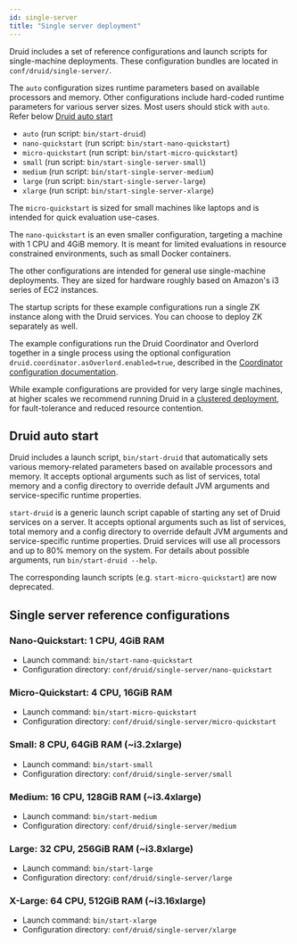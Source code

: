 ```yaml
---
id: single-server
title: "Single server deployment"
---
```


<!--
  ~ Licensed to the Apache Software Foundation (ASF) under one
  ~ or more contributor license agreements.  See the NOTICE file
  ~ distributed with this work for additional information
  ~ regarding copyright ownership.  The ASF licenses this file
  ~ to you under the Apache License, Version 2.0 (the
  ~ "License"); you may not use this file except in compliance
  ~ with the License.  You may obtain a copy of the License at
  ~
  ~   http://www.apache.org/licenses/LICENSE-2.0
  ~
  ~ Unless required by applicable law or agreed to in writing,
  ~ software distributed under the License is distributed on an
  ~ "AS IS" BASIS, WITHOUT WARRANTIES OR CONDITIONS OF ANY
  ~ KIND, either express or implied.  See the License for the
  ~ specific language governing permissions and limitations
  ~ under the License.
  -->


Druid includes a set of reference configurations and launch scripts for single-machine deployments.
These configuration bundles are located in `conf/druid/single-server/`.

The `auto` configuration sizes runtime parameters based on available processors and memory. Other configurations include hard-coded runtime parameters for various server sizes. Most users should stick with `auto`. Refer below [Druid auto start](#druid-auto-start)
- `auto` (run script: `bin/start-druid`)
- `nano-quickstart` (run script: `bin/start-nano-quickstart`)
- `micro-quickstart` (run script: `bin/start-micro-quickstart`)
- `small` (run script: `bin/start-single-server-small`)
- `medium` (run script: `bin/start-single-server-medium`)
- `large` (run script: `bin/start-single-server-large`)
- `xlarge` (run script: `bin/start-single-server-xlarge`)

The `micro-quickstart` is sized for small machines like laptops and is intended for quick evaluation use-cases.

The `nano-quickstart` is an even smaller configuration, targeting a machine with 1 CPU and 4GiB memory. It is meant for limited evaluations in resource constrained environments, such as small Docker containers.

The other configurations are intended for general use single-machine deployments. They are sized for hardware roughly based on Amazon's i3 series of EC2 instances.

The startup scripts for these example configurations run a single ZK instance along with the Druid services. You can choose to deploy ZK separately as well.

The example configurations run the Druid Coordinator and Overlord together in a single process using the optional configuration `druid.coordinator.asOverlord.enabled=true`, described in the [Coordinator configuration documentation](../configuration/index.md#coordinator-operation).

While example configurations are provided for very large single machines, at higher scales we recommend running Druid in a [clustered deployment](../tutorials/cluster.md), for fault-tolerance and reduced resource contention.

## Druid auto start

Druid includes a launch script, `bin/start-druid` that automatically sets various memory-related parameters based on available processors and memory. It accepts optional arguments such as list of services, total memory and a config directory to override default JVM arguments and service-specific runtime properties.

`start-druid` is a generic launch script capable of starting any set of Druid services on a server.
It accepts optional arguments such as list of services, total memory and a config directory to override default JVM arguments and service-specific runtime properties.
Druid services will use all processors and up to 80% memory on the system.
For details about possible arguments, run `bin/start-druid --help`.

The corresponding launch scripts (e.g. `start-micro-quickstart`) are now deprecated.


## Single server reference configurations

### Nano-Quickstart: 1 CPU, 4GiB RAM

- Launch command: `bin/start-nano-quickstart`
- Configuration directory: `conf/druid/single-server/nano-quickstart`

### Micro-Quickstart: 4 CPU, 16GiB RAM

- Launch command: `bin/start-micro-quickstart`
- Configuration directory: `conf/druid/single-server/micro-quickstart`

### Small: 8 CPU, 64GiB RAM (~i3.2xlarge)

- Launch command: `bin/start-small`
- Configuration directory: `conf/druid/single-server/small`

### Medium: 16 CPU, 128GiB RAM (~i3.4xlarge)

- Launch command: `bin/start-medium`
- Configuration directory: `conf/druid/single-server/medium`

### Large: 32 CPU, 256GiB RAM (~i3.8xlarge)

- Launch command: `bin/start-large`
- Configuration directory: `conf/druid/single-server/large`

### X-Large: 64 CPU, 512GiB RAM (~i3.16xlarge)

- Launch command: `bin/start-xlarge`
- Configuration directory: `conf/druid/single-server/xlarge`